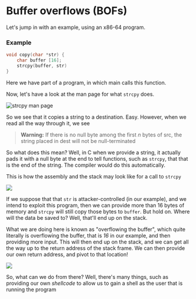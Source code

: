 # Buffer overflows \(BOFs\)

Let's jump in with an example, using an x86-64 program.

### Example

```c
void copy(char *str) {
    char buffer [16];
    strcpy(buffer, str)
}
```

Here we have part of a program, in which main calls this function.

Now, let's have a look at the man page for what `strcpy` does.

![strcpy man page](../../../../.gitbook/assets/strcpy_manpage.png)

So we see that it copies a string to a destination. Easy. However, when we read all the way through it, we see

> **Warning:** If there is no null byte among the first _n_ bytes of src, the string placed in dest will not be null-terminated

So what does this mean? Well, in C when we provide a string, it actually pads it with a null byte at the end to tell functions, such as `strcpy`, that that is the end of the string. The compiler would do this automatically.

This is how the assembly and the stack may look like for a call to `strcpy`

![](../../../../.gitbook/assets/show_asm.png)

If we suppose that that `str` is attacker-controlled \(in our example\), and we intend to exploit this program, then we can provide more than 16 bytes of memory and `strcpy` will still copy those bytes to `buffer`. But hold on. Where will the data be saved to? Well, that'll end up on the stack.

What we are doing here is known as "overflowing the buffer", which quite literally is overflowing the buffer, that is _16_ in our example, and then providing more input. This will then end up on the stack, and we can get all the way up to the return address of the stack frame. We can then provide our own return address, and pivot to that location!

![](../../../../.gitbook/assets/bof.png)

So, what can we do from there? Well, there's many things, such as providing our own _shellcode_ to allow us to gain a shell as the user that is running the program

